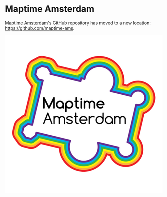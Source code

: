 # Maptime Amsterdam

[Maptime Amsterdam](http://maptime-ams.github.io/)'s GitHub repository has moved to a new location: https://github.com/maptime-ams.

<a href="http://maptime-ams.github.io/"><img src="maptime-ams.png" /></a>
